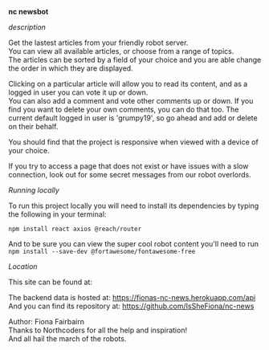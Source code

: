 **nc newsbot**

_description_

Get the lastest articles from your friendly robot server.  
You can view all available articles, or choose from a range of topics.  
The articles can be sorted by a field of your choice and you are able change the order in which they are displayed.

Clicking on a particular article will allow you to read its content, and as a logged in user you can vote it up or down.  
You can also add a comment and vote other comments up or down. If you find you want to delete your own comments, you can do that too. The current default logged in user is 'grumpy19', so go ahead and add or delete on their behalf.

You should find that the project is responsive when viewed with a device of your choice.

If you try to access a page that does not exist or have issues with a slow connection, look out for some secret messages from our robot overlords.

_Running locally_

To run this project locally you will need to install its dependencies by typing the following in your terminal:

`npm install react axios @reach/router`

And to be sure you can view the super cool robot content you'll need to run  
`npm install --save-dev @fortawesome/fontawesome-free`

_Location_

This site can be found at:

The backend data is hosted at: https://fionas-nc-news.herokuapp.com/api  
And you can find its repository at: https://github.com/IsSheFiona/nc-news

Author: Fiona Fairbairn  
Thanks to Northcoders for all the help and inspiration!  
And all hail the march of the robots.
